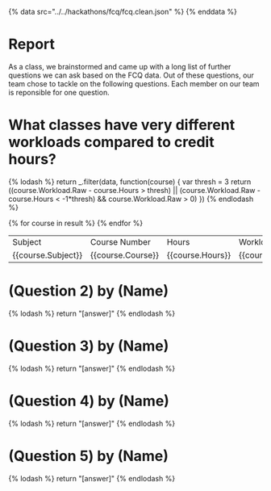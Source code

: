 {% data src="../../hackathons/fcq/fcq.clean.json" %}
{% enddata %}

# Report

As a class, we brainstormed and came up with a long list of further questions we
can ask based on the FCQ data. Out of these questions, our team chose to tackle on
the following questions. Each member on our team is reponsible for one question.

# What classes have very different workloads compared to credit hours?

{% lodash %}
return _.filter(data, function(course) {
	var thresh = 3
	return ((course.Workload.Raw - course.Hours > thresh) ||
	(course.Workload.Raw - course.Hours < -1*thresh) &&
	course.Workload.Raw > 0)
})
{% endlodash %}

<table>
	<tr>
		<td>Subject</td>
		<td>Course Number</td>
		<td>Hours</td>
		<td>Workload</td>
	</tr>
{% for course in result %}
    <tr>
        <td>{{course.Subject}}</td>
        <td>{{course.Course}}</td>
		<td>{{course.Hours}}</td>
        <td>{{course.Workload.Raw}}</td>
    </tr>
{% endfor %}
</table>

# (Question 2) by (Name)

{% lodash %}
return "[answer]"
{% endlodash %}


# (Question 3) by (Name)

{% lodash %}
return "[answer]"
{% endlodash %}

# (Question 4) by (Name)

{% lodash %}
return "[answer]"
{% endlodash %}

# (Question 5) by (Name)

{% lodash %}
return "[answer]"
{% endlodash %}
